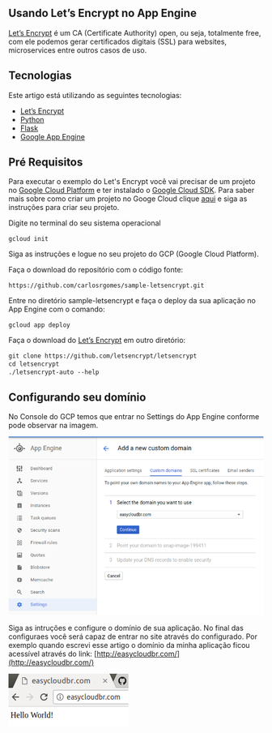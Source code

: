 Usando Let’s Encrypt no App Engine
---
[Let’s Encrypt](https://letsencrypt.org/) é um CA (Certificate Authority) open, ou seja, totalmente free, com ele podemos gerar certificados digitais (SSL) para websites, microservices entre outros casos de uso.

Tecnologias
---
Este artigo está utilizando as seguintes tecnologias:

  - [Let’s Encrypt](https://letsencrypt.org/)
  - [Python](https://www.python.org/)
  - [Flask](http://flask.pocoo.org/)
  - [Google App Engine](https://cloud.google.com/appengine/)
  
 Pré Requisitos
  ---
 Para executar o exemplo do Let's Encrypt você vai precisar de um projeto no [Google Cloud Platform](https://console.cloud.google.com) e ter instalado o [Google Cloud SDK](https://cloud.google.com/sdk/downloads?hl=pt-br).
 Para saber mais sobre como criar um projeto no Googe Cloud clique [aqui](https://cloud.google.com/sdk/downloads?hl=pt-br) e siga as instruções para criar seu projeto.
 
Digite no terminal do seu sistema operacional
```
gcloud init
```
Siga as instruções e logue no seu projeto do GCP (Google Cloud Platform).

Faça o download do repositório com o código fonte:

```
https://github.com/carlosrgomes/sample-letsencrypt.git
```

Entre no diretório sample-letsencrypt e faça o deploy da sua aplicação no App Engine com o comando:
```
gcloud app deploy
```

Faça o download do [Let’s Encrypt](https://letsencrypt.org/) em outro diretório:

```
git clone https://github.com/letsencrypt/letsencrypt
cd letsencrypt
./letsencrypt-auto --help
```

Configurando seu domínio
---
No Console do GCP temos que entrar no Settings do App Engine conforme pode observar na imagem.


![App Engine Settings](images/appenginesettings.png)

Siga as intruções e configure o domínio de sua aplicação. No final das configuraes você será capaz de entrar no site através do configurado. Por exemplo quando escrevi esse artigo o domínio da minha aplicação ficou acessível através do link:
[http://easycloudbr.com/](http://easycloudbr.com/)

![App Engine Dominio](images/dominio1.png)




